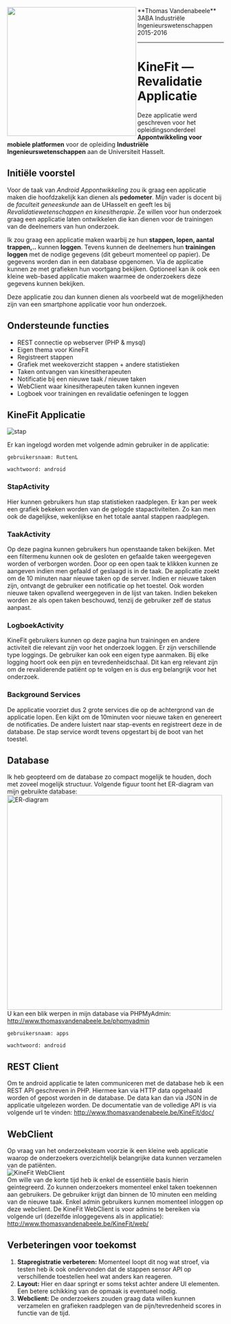 

<img align="left" width="300px" src="http://thomasvandenabeele.be/KineFit/logoFIIW.png">
**Thomas Vandenabeele**
3ABA Industriële Ingenieurswetenschappen<br/>
2015-2016

----

# KineFit &mdash; Revalidatie Applicatie

Deze applicatie werd geschreven voor het opleidingsonderdeel **Appontwikkeling voor mobiele platformen** voor de opleiding **Industriële Ingenieurswetenschappen** aan de Universiteit Hasselt.
 
## Initiële voorstel

Voor de taak van *Android Appontwikkeling* zou ik graag een applicatie maken die hoofdzakelijk kan dienen als **pedometer**.
Mijn vader is docent bij de *faculteit geneeskunde* aan de UHasselt en geeft les bij *Revalidatiewetenschappen en kinesitherapie*.
Ze willen voor hun onderzoek graag een applicatie laten ontwikkelen die kan dienen voor de trainingen van de deelnemers van hun onderzoek.

Ik zou graag een applicatie maken waarbij ze hun **stappen, lopen, aantal trappen,..** kunnen **loggen**.
Tevens kunnen de deelnemers hun **trainingen loggen** met de nodige gegevens (dit gebeurt momenteel op papier).
De gegevens worden dan in een database opgenomen. Via de applicatie kunnen ze met grafieken hun voortgang bekijken.
Optioneel kan ik ook een kleine web-based applicatie maken waarmee de onderzoekers deze gegevens kunnen bekijken.

Deze applicatie zou dan kunnen dienen als voorbeeld wat de mogelijkheden zijn van een smartphone applicatie voor hun onderzoek.

## Ondersteunde functies
* REST connectie op webserver (PHP & mysql)
* Eigen thema voor KineFit
* Registreert stappen
* Grafiek met weekoverzicht stappen + andere statistieken
* Taken ontvangen van kinesitherapeuten
* Notificatie bij een nieuwe taak / nieuwe taken
* WebClient waar kinesitherapeuten taken kunnen ingeven
* Logboek voor trainingen en revalidatie oefeningen te loggen

## KineFit Applicatie

<img src="http://thomasvandenabeele.be/KineFit/app.png" alt="stap">

Er kan ingelogd worden met volgende admin gebruiker in de applicatie:
```
gebruikersnaam: RuttenL
```

```
wachtwoord: android
```

### StapActivity

Hier kunnen gebruikers hun stap statistieken raadplegen. Er kan per week een grafiek bekeken worden van de gelogde stapactiviteiten. Zo kan men ook de dagelijkse, wekenlijkse en het totale aantal stappen raadplegen.

### TaakActivity

Op deze pagina kunnen gebruikers hun openstaande taken bekijken. Met een filtermenu kunnen ook de gesloten en gefaalde taken weergegeven worden of verborgen worden. Door op een open taak te klikken kunnen ze aangeven indien men gefaald of geslaagd is in de taak. De applicatie zoekt om de 10 minuten naar nieuwe taken op de server. Indien er nieuwe taken zijn, ontvangt de gebruiker een notificatie op het toestel. Ook worden nieuwe taken opvallend weergegeven in de lijst van taken. Indien bekeken worden ze als open taken beschouwd, tenzij de gebruiker zelf de status aanpast.

### LogboekActivity

KineFit gebruikers kunnen op deze pagina hun trainingen en andere activiteit die relevant zijn voor het onderzoek loggen. Er zijn verschillende type loggings. De gebruiker kan ook een eigen type aanmaken. Bij elke logging hoort ook een pijn en tevredenheidschaal. Dit kan erg relevant zijn om de revaliderende patiënt op te volgen en is dus erg belangrijk voor het onderzoek.

### Background Services

De applicatie voorziet dus 2 grote services die op de achtergrond van de applicatie lopen. Een kijkt om de 10minuten voor nieuwe taken en genereert de notificaties. De andere luistert naar stap-events en registreert deze in de database. De stap service wordt tevens opgestart bij de boot van het toestel.

## Database

Ik heb geopteerd om de database zo compact mogelijk te houden, doch met zoveel mogelijk structuur. Volgende figuur toont het ER-diagram van mijn gebruikte database:
<br/><img src="http://thomasvandenabeele.be/KineFit/ER.png" alt="ER-diagram" width="500px"><br/>
U kan een blik werpen in mijn database via PHPMyAdmin: http://www.thomasvandenabeele.be/phpmyadmin
```
gebruikersnaam: apps
```

```
wachtwoord: android
```

## REST Client

Om te android applicatie te laten communiceren met de database heb ik een REST API geschreven in PHP. Hiermee kan via HTTP data opgehaald worden of gepost worden in de database. De data kan dan via JSON in de applicatie uitgelezen worden.
De documentatie van de volledige API is via volgende url te vinden: http://www.thomasvandenabeele.be/KineFit/doc/


## WebClient

Op vraag van het onderzoeksteam voorzie ik een kleine web applicatie waarop de onderzoekers overzichtelijk belangrijke data kunnen verzamelen van de patiënten. 
<br/><img src="http://thomasvandenabeele.be/KineFit/webclient.png" alt="KineFit WebClient"><br/>
Om wille van de korte tijd heb ik enkel de essentiële basis hierin geintegreerd. Zo kunnen onderzoekers momenteel enkel taken toekennen aan gebruikers. De gebruiker krijgt dan binnen de 10 minuten een melding van de nieuwe taak. Enkel admin gebruikers kunnen momenteel inloggen op deze webclient.
De KineFit WebClient is voor admins te bereiken via volgende url (dezelfde inloggegevens als in applicatie): http://www.thomasvandenabeele.be/KineFit/web/

## Verbeteringen voor toekomst

1. **Stapregistratie verbeteren:** Momenteel loopt dit nog wat stroef, via testen heb ik ook ondervonden dat de stappen sensor API op verschillende toestellen heel wat anders kan reageren.
2. **Layout:** Hier en daar springt er soms tekst achter andere UI elementen. Een betere schikking van de opmaak is eventueel nodig.
3. **Webclient:** De onderzoekers zouden graag data willen kunnen verzamelen en grafieken raadplegen van de pijn/tevredenheid scores in functie van de tijd.
